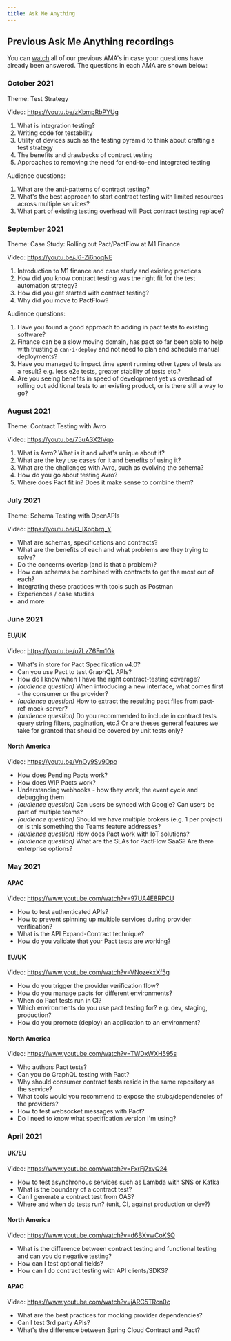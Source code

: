 ```yaml
---
title: Ask Me Anything
---
```


## Previous Ask Me Anything recordings

You can [watch](https://www.youtube.com/playlist?list=PLwy9Bnco-IpdgdZce-rXeR7EF2_6T8z7S) all of our previous AMA's in case your questions have already been answered.
The questions in each AMA are shown below:

### October 2021

Theme: Test Strategy

Video: https://youtu.be/zKbmpRbPYUg

1. What is integration testing?
1. Writing code for testability
1. Utility of devices such as the testing pyramid to think about crafting a test strategy
1. The benefits and drawbacks of contract testing
1. Approaches to removing the need for end-to-end integrated testing

Audience questions:

1. What are the anti-patterns of contract testing?
1. What's the best approach to start contract testing with limited resources across multiple services?
1. What part of existing testing overhead will Pact contract testing replace?

### September 2021

Theme: Case Study: Rolling out Pact/PactFlow at M1 Finance

Video: https://youtu.be/J6-Zi6noqNE

1. Introduction to M1 finance and case study and existing practices
1. How did you know contract testing was the right fit for the test automation strategy?
1. How did you get started with contract testing?
1. Why did you move to PactFlow?

Audience questions:

1. Have you found a good approach to adding in pact tests to existing software?
1. Finance can be a slow moving domain, has pact so far been able to help with trusting a `can-i-deploy` and not need to plan and schedule manual deployments?
1. Have you managed to impact time spent running other types of tests as a result? e.g. less e2e tests, greater stability of tests etc.?
1. Are you seeing benefits in speed of development yet vs overhead of rolling out additional tests to an existing product, or is there still a way to go?

### August 2021

Theme: Contract Testing with Avro

Video: https://youtu.be/75uA3X2lVqo

1. What is Avro? What is it and what's unique about it?
2. What are the key use cases for it and benefits of using it?
3. What are the challenges with Avro, such as evolving the schema?
4. How do you go about testing Avro?
5. Where does Pact fit in? Does it make sense to combine them?

### July 2021

Theme: Schema Testing with OpenAPIs

Video: https://youtu.be/O_lXopbrq_Y

- What are schemas, specifications and contracts?
- What are the benefits of each and what problems are they trying to solve?
- Do the concerns overlap (and is that a problem)?
- How can schemas be combined with contracts to get the most out of each?
- Integrating these practices with tools such as Postman
- Experiences / case studies
- and more

### June 2021

#### EU/UK

Video: https://youtu.be/u7LzZ6Fm1Ok

- What's in store for Pact Specification v4.0?
- Can you use Pact to test GraphQL APIs?
- How do I know when I have the right contract-testing coverage?
- _(audience question)_ When introducing a new interface, what comes first - the consumer or the provider?
- _(audience question)_ How to extract the resulting pact files from pact-ref-mock-server?
- _(audience question)_ Do you recommended to include in contract tests query string filters, pagination, etc.? Or are theses general features we take for granted that should be covered by unit tests only?

#### North America

Video: https://youtu.be/VnOy9Sv9Opo

- How does Pending Pacts work?
- How does WIP Pacts work?
- Understanding webhooks - how they work, the event cycle and debugging them
- _(audience question)_ Can users be synced with Google? Can users be part of multiple teams?
- _(audience question)_ Should we have multiple brokers (e.g. 1 per project) or is this something the Teams feature addresses?
- _(audience question)_ How does Pact work with IoT solutions?
- _(audience question)_ What are the SLAs for PactFlow SaaS? Are there enterprise options?

### May 2021

#### APAC

Video: https://www.youtube.com/watch?v=97UA4E8RPCU

- How to test authenticated APIs?
- How to prevent spinning up multiple services during provider verification?
- What is the API Expand-Contract technique?
- How do you validate that your Pact tests are working?

#### EU/UK

Video: https://www.youtube.com/watch?v=VNozekxXf5g

- How do you trigger the provider verification flow?
- How do you manage pacts for different environments?
- When do Pact tests run in CI?
- Which environments do you use pact testing for? e.g. dev, staging, production?
- How do you promote (deploy) an application to an environment?

#### North America

Video: https://www.youtube.com/watch?v=TWDxWXH595s

- Who authors Pact tests?
- Can you do GraphQL testing with Pact?
- Why should consumer contract tests reside in the same repository as the service?
- What tools would you recommend to expose the stubs/dependencies of the providers?
- How to test websocket messages with Pact?
- Do I need to know what specification version I'm using?

### April 2021

#### UK/EU

Video: https://www.youtube.com/watch?v=FxrFj7xvQ24

- How to test asynchronous services such as Lambda with SNS or Kafka
- What is the boundary of a contract test?
- Can I generate a contract test from OAS?
- Where and when do tests run? (unit, CI, against production or dev?)

#### North America

Video: https://www.youtube.com/watch?v=d6BXvwCoKSQ

- What is the difference between contract testing and functional testing and can you do negative testing?
- How can I test optional fields?
- How can I do contract testing with API clients/SDKS?

#### APAC

Video: https://www.youtube.com/watch?v=jARC5TRcn0c

- What are the best practices for mocking provider dependencies?
- Can I test 3rd party APIs?
- What's the difference between Spring Cloud Contract and Pact?
